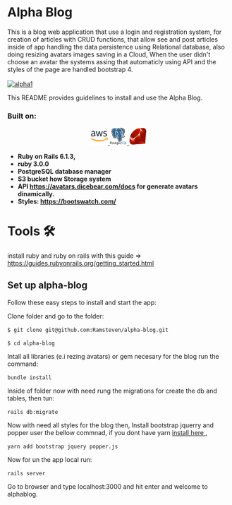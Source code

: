 # Alpha Blog

This is a blog web application that use a login and registration system, for creation of articles with CRUD functions, that allow see and post articles inside of app handling the data persistence using Relational database, also doing resizing avatars images saving in a Cloud, When the user didn't choose an avatar the systems assing that automaticly using API and the styles of the page are handled bootstrap 4.

<a align="center" href="https://enigmatic-sands-44491.herokuapp.com/"><img align="center" src="https://i.ibb.co/h8dZCYC/alpha1.png" alt="alpha1" border="0" ></a>

This README provides guidelines to install and use the Alpha Blog.

<h3 align="left"><b>Built on:</b></h3>
<p align="center"> <a href="https://aws.amazon.com" target="_blank"> <img src="https://raw.githubusercontent.com/devicons/devicon/master/icons/amazonwebservices/amazonwebservices-original-wordmark.svg" alt="aws" width="40" height="40"/> </a> <a href="https://www.postgresql.org" target="_blank"> <img src="https://raw.githubusercontent.com/devicons/devicon/master/icons/postgresql/postgresql-original-wordmark.svg" alt="postgresql" width="40" height="40"/> </a> <a href="https://www.ruby-lang.org/en/" target="_blank"> <img src="https://raw.githubusercontent.com/devicons/devicon/master/icons/ruby/ruby-original.svg" alt="ruby" width="40" height="40"/></a> </p>

- **Ruby on Rails 6.1.3,**
- **ruby 3.0.0**
- **PostgreSQL database manager**
- **S3 bucket how Storage system**
- **API https://avatars.dicebear.com/docs for generate avatars dinamically.**
- **Styles: https://bootswatch.com/**

# Tools 🛠

install ruby and ruby on rails with this guide => https://guides.rubyonrails.org/getting_started.html

## Set up alpha-blog

Follow these easy steps to install and start the app:

Clone folder and go to the folder:

```
$ git clone git@github.com:Ramsteven/alpha-blog.git
```

```
$ cd alpha-blog
```

Intall all libraries (e.i rezing avatars) or gem necesary for the blog run the command:

```
bundle install
```

Inside of folder now with need rung the migrations for create the db and tables, then tun:

```
rails db:migrate
```

Now with need all styles for the blog then, Install bootstrap jquerry and popper user the bellow commnad, if you dont have yarn [install here ](https://classic.yarnpkg.com/en/docs/install/#debian-stable),

```
yarn add bootstrap jquery popper.js
```

Now for un the app local run:

```
rails server
```

Go to browser and type localhost:3000 and hit enter and welcome to alphablog.
